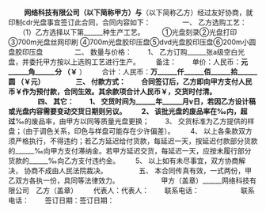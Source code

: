 
 



　　 ______网络科技有限公司（以下简称甲方）与______（以下简称乙方）经过友好协商，就印制cdr光盘事宜签订此合同，合同内容如下：
　　
　　一、 乙方选购工艺：
　　（1）乙方选择以下第______种生产工艺。
　　 ①光盘刻录②光盘打印③700m光盘丝网印刷 ④700m光盘胶印压盘⑤dvd光盘胶印压盘⑥200m小圆盘胶印压盘
　　
　　二、 数量与价格：
　　1、 乙方订购______张a级空白光盘，并委托甲方按以上选购工艺进行生产。
　　备注：
　　单价：人民币：______元______角______分 （￥______ ）
　　合计：人民币：______万______仟______佰______拾______圆 （￥______元）
　　
　　三、 付款方式：
　　合同签订后，乙方即向甲方支付人民币￥______作为预付款，合同生效。其余款项合计人民币￥______，交货时付清。
　　
　　四、 其它：
　　1、 交货时间为______年______月v日，若因乙方设计稿或光盘内容需要变动交货日期则另议。
　　2、 该批光盘的废品率在______‰内，超过______‰的废品率，由甲方以同等质量光盘更换；
　　3、 交货标准为乙方提供的样盘；（由于调色关系，印色与样盘可能存在少许偏差）。
　　4、 以上各条款双方须严格执行，不得违约；若乙方延迟给付货款，每延迟一天，按延迟付款部分货款的______‰向甲方支付滞纳金。若甲方延迟交货，每延迟一天，应按未履行部分货款的______‰向乙方支付违约金。
　　5、 以上如有未尽事宜，双方协商解决， 协商不成由人民法院裁决。
　　
　　五、 本合同传真有效，一式两份，甲乙双方各执一份，具同等法律效力。　　
　　
　　甲方（盖章）______网络科技有限公司　乙方（盖章）
　　代表人：代表人：
　　联系电话：　　　　　　联系电话：
　　签订日期：签订日期：
 


 

 
 
 
 
 
  


  
 

  


  


  
 
 
 
 

